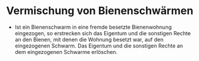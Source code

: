 # Vermischung von Bienenschwärmen

- Ist ein Bienenschwarm in eine fremde besetzte Bienenwohnung eingezogen, so erstrecken sich das Eigentum und die sonstigen Rechte an den Bienen, mit denen die Wohnung besetzt war, auf den eingezogenen Schwarm. Das Eigentum und die sonstigen Rechte an dem eingezogenen Schwarme erlöschen.

